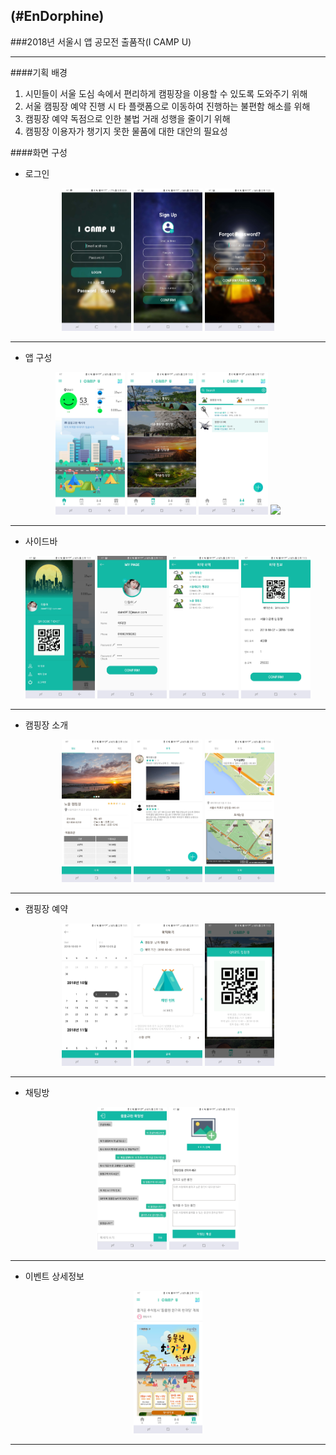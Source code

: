 ## (#EnDorphine)

###2018년 서울시 앱 공모전 출품작(I CAMP U)

<hr>

####기획 배경

1. 시민들이 서울 도심 속에서 편리하게 캠핑장을 이용할 수 있도록 도와주기 위해
2. 서울 캠핑장 예약 진행 시 타 플랫폼으로 이동하여 진행하는 불편함 해소를 위해
3. 캠핑장 예약 독점으로 인한 불법 거래 성행을 줄이기 위해
4. 캠핑장 이용자가 챙기지 못한 물품에 대한 대안의 필요성

####화면 구성

- 로그인
<div align="center">
  <img src="./image/login.jpg" width="22%" >
  <img src="./image/register_user.jpg" width="22%" >
  <img src="./image/find_password.jpg" width="22%" >
</div>

<hr>

- 앱 구성  
<div align="center">
  <img src="./image/home.jpg" width="22%" >
  <img src="./image/camplist.jpg" width="22%" >
  <img src="./image/chattinglist.jpg" width="22%" >
  <img src="./image/eventlist.jpg" width="22%" >
</div>

<hr>

- 사이드바 
<div align="center">
  <img src="./image/side_bar.jpg" width="22%" >
  <img src="./image/modify_user_info.jpg" width="22%" >
  <img src="./image/user_reservationlist.jpg" width="22%" >
  <img src="./image/reservation_detail_info.jpg" width="22%" >
</div>

<hr>

- 캠핑장 소개
<div align="center">
  <img src="./image/camp_info.jpg" width="22%" >
  <img src="./image/camp_review2.jpg" width="22%" >
  <img src="./image/map.jpg" width="22%" >
</div>

<hr>

- 캠핑장 예약 
<div align="center">
  <img src="./image/reservation_date.jpg" width="22%" >
  <img src="./image/reservation_tent.jpg" width="22%" >
  <img src="./image/check_reservation.jpg" width="22%" >
</div>

<hr>

- 채팅방
<div align="center">
  <img src="./image/chatting.jpg" width="22%" >
  <img src="./image/make_chattinglist.jpg" width="22%" >
</div>

<hr>

- 이벤트 상세정보
<div align="center">
  <img src="./image/event.jpg" width="22%" >

</div>

<hr>
